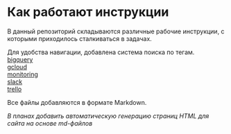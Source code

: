 # Как работают инструкции

В данный репозиторий складываются различные рабочие инструкции, с которыми приходилось сталкиваться в задачах.

Для удобства навигации, добавлена система поиска по тегам.    
[bigquery](https://github.com/search?q=user%3Abaikulov+repo%3Abaikulov%2Finstructions+tags%3A+bigquery+in%3Afile&type=code)    
[gcloud](https://github.com/search?q=user%3Abaikulov+repo%3Abaikulov%2Finstructions+tags%3A+gcloud+in%3Afile&type=code)    
[monitoring](https://github.com/search?q=user%3Abaikulov+repo%3Abaikulov%2Finstructions+tags%3A+monitoring+in%3Afile&type=code)    
[slack](https://github.com/search?q=user%3Abaikulov+repo%3Abaikulov%2Finstructions+tags%3A+slack+in%3Afile&type=code)    
[trello](https://github.com/search?q=user%3Abaikulov+repo%3Abaikulov%2Finstructions+tags%3A+trello+in%3Afile&type=code)

Все файлы добавляются в формате Markdown.

*В планах добавить автоматическую генерацию страниц HTML для сайта на основе md-файлов*
